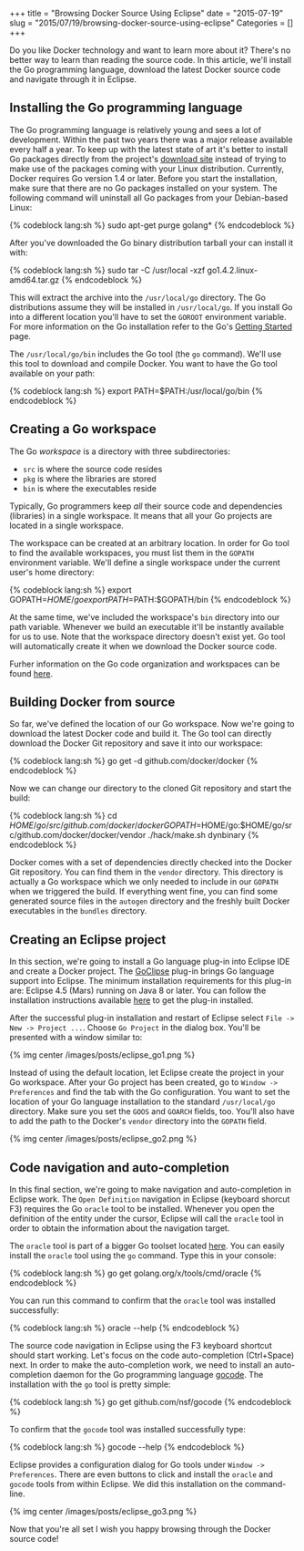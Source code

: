 +++
title = "Browsing Docker Source Using Eclipse"
date = "2015-07-19"
slug = "2015/07/19/browsing-docker-source-using-eclipse"
Categories = []
+++

Do you like Docker technology and want to learn more about it? There's no better way to learn than reading the source code. In this article, we'll install the Go programming language, download the latest Docker source code and navigate through it in Eclipse.

<!--more-->

## Installing the Go programming language

The Go programming language is relatively young and sees a lot of development. Within the past two years there was a major release available every half a year. To keep up with the latest state of art it's better to install Go packages directly from the project's [download site](https://golang.org/dl/ "Go Downloads") instead of trying to make use of the packages coming with your Linux distribution. Currently, Docker requires Go version 1.4 or later. Before you start the installation, make sure that there are no Go packages installed on your system. The following command will uninstall all Go packages from your Debian-based Linux:

{% codeblock lang:sh %}
sudo apt-get purge golang*
{% endcodeblock %}

After you've downloaded the Go binary distribution tarball your can install it with:

{% codeblock lang:sh %}
sudo tar -C /usr/local -xzf go1.4.2.linux-amd64.tar.gz
{% endcodeblock %}

This will extract the archive into the `/usr/local/go` directory. The Go distributions assume they will be installed in `/usr/local/go`. If you install Go into a different location you'll have to set the `GOROOT` environment variable. For more information on the Go installation refer to the Go's [Getting Started](http://golang.org/doc/install "Getting Started") page.

The `/usr/local/go/bin` includes the Go tool (the `go` command). We'll use this tool to download and compile Docker. You want to have the Go tool available on your path:

{% codeblock lang:sh %}
export PATH=$PATH:/usr/local/go/bin
{% endcodeblock %}

## Creating a Go workspace

The Go *workspace* is a directory with three subdirectories:

* `src` is where the source code resides
* `pkg` is where the libraries are stored
* `bin` is where the executables reside


Typically, Go programmers keep *all* their source code and dependencies (libraries) in a single workspace. It means that all your Go projects are located in a single workspace.

The workspace can be created at an arbitrary location. In order for Go tool to find the available workspaces, you must list them in the `GOPATH` environment variable. We'll define a single workspace under the current user's home directory:

{% codeblock lang:sh %}
export GOPATH=$HOME/go
export PATH=$PATH:$GOPATH/bin
{% endcodeblock %}

At the same time, we've included the workspace's `bin` directory into our path variable. Whenever we build an executable it'll be instantly available for us to use. Note that the workspace directory doesn't exist yet. Go tool will automatically create it when we download the Docker source code.

Furher information on the Go code organization and workspaces can be found [here](http://golang.org/doc/code.html "How to Write Go Code").

## Building Docker from source

So far, we've defined the location of our Go workspace. Now we're going to download the latest Docker code and build it. The Go tool can directly download the Docker Git repository and save it into our workspace:

{% codeblock lang:sh %}
go get -d github.com/docker/docker
{% endcodeblock %}

Now we can change our directory to the cloned Git repository and start the build:

{% codeblock lang:sh %}
cd $HOME/go/src/github.com/docker/docker
GOPATH=$HOME/go:$HOME/go/src/github.com/docker/docker/vendor ./hack/make.sh dynbinary
{% endcodeblock %}

Docker comes with a set of dependencies directly checked into the Docker Git repository. You can find them in the `vendor` directory. This directory is actually a Go workspace which we only needed to include in our `GOPATH` when we triggered the build. If everything went fine, you can find some generated source files in the `autogen` directory and the freshly built Docker executables in the `bundles` directory.

## Creating an Eclipse project

In this section, we're going to install a Go language plug-in into Eclipse IDE and create a Docker project. The [GoClipse](https://github.com/GoClipse/goclipse "GoClipse") plug-in brings Go language support into Eclipse. The minimum installation requirements for this plug-in are: Eclipse 4.5 (Mars) running on Java 8 or later. You can follow the installation instructions available [here](https://github.com/GoClipse/goclipse/blob/latest/documentation/Installation.md "GoClipse installation") to get the plug-in installed.

After the successful plug-in installation and restart of Eclipse select `File -> New -> Project ...`. Choose `Go Project` in the dialog box. You'll be presented with a window similar to:

{% img center /images/posts/eclipse_go1.png %}

Instead of using the default location, let Eclipse create the project in your Go workspace. After your Go project has been created, go to `Window -> Preferences` and find the tab with the Go configuration. You want to set the location of your Go language installation to the standard `/usr/local/go` directory. Make sure you set the `GOOS` and `GOARCH` fields, too. You'll also have to add the path to the Docker's `vendor` directory into the `GOPATH` field.

{% img center /images/posts/eclipse_go2.png %}

## Code navigation and auto-completion

In this final section, we're going to make navigation and auto-completion in Eclipse work. The `Open Definition` navigation in Eclipse (keyboard shorcut F3) requires the Go `oracle` tool to be installed. Whenever you open the definition of the entity under the cursor, Eclipse will call the `oracle` tool in order to obtain the information about the navigation target.

The `oracle` tool is part of a bigger Go toolset located [here](https://github.com/golang/tools "Golang tools"). You can easily install the `oracle` tool using the `go` command. Type this in your console:

{% codeblock lang:sh %}
go get golang.org/x/tools/cmd/oracle
{% endcodeblock %}

You can run this command to confirm that the `oracle` tool was installed successfully:

{% codeblock lang:sh %}
oracle --help
{% endcodeblock %}

The source code navigation in Eclipse using the F3 keyboard shortcut should start working. Let's focus on the code auto-completion (Ctrl+Space) next. In order to make the auto-completion work, we need to install an auto-completion daemon for the Go programming language [gocode](https://github.com/nsf/gocode "gocode"). The installation with the `go` tool is pretty simple:

{% codeblock lang:sh %}
go get github.com/nsf/gocode
{% endcodeblock %}

To confirm that the `gocode` tool was installed successfully type:

{% codeblock lang:sh %}
gocode --help
{% endcodeblock %}

Eclipse provides a configuration dialog for Go tools under `Window -> Preferences`. There are even buttons to click and install the `oracle` and `gocode` tools from within Eclipse. We did this installation on the command-line.

{% img center /images/posts/eclipse_go3.png %}

Now that you're all set I wish you happy browsing through the Docker source code!
